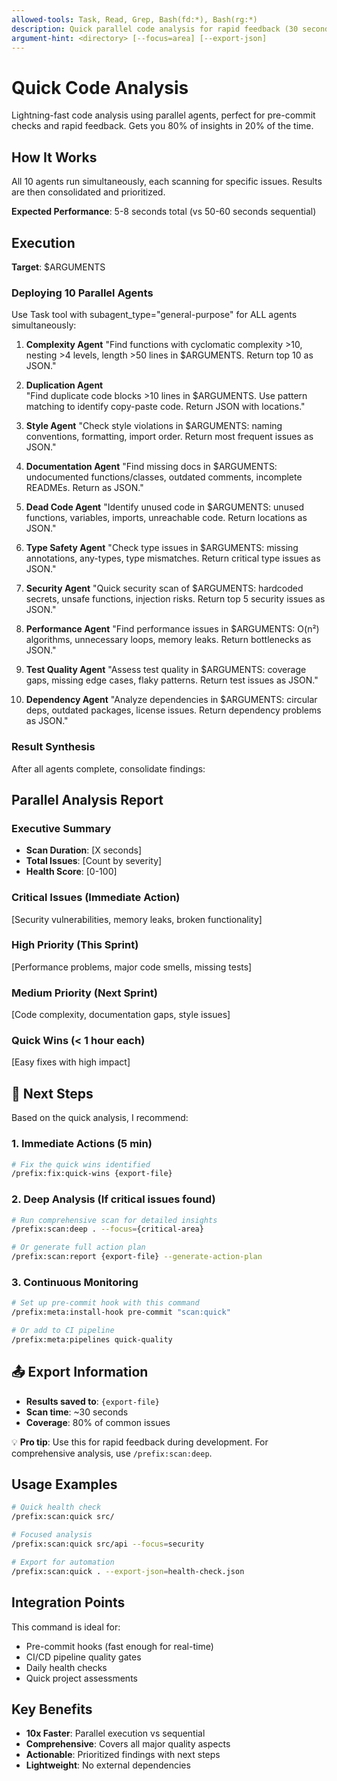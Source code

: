 ```yaml
---
allowed-tools: Task, Read, Grep, Bash(fd:*), Bash(rg:*)
description: Quick parallel code analysis for rapid feedback (30 seconds)
argument-hint: <directory> [--focus=area] [--export-json]
---
```


# Quick Code Analysis

Lightning-fast code analysis using parallel agents, perfect for pre-commit checks and rapid feedback. Gets you 80% of insights in 20% of the time.

## How It Works

All 10 agents run simultaneously, each scanning for specific issues. Results are then consolidated and prioritized.

**Expected Performance**: 5-8 seconds total (vs 50-60 seconds sequential)

## Execution

**Target**: $ARGUMENTS

### Deploying 10 Parallel Agents

Use Task tool with subagent_type="general-purpose" for ALL agents simultaneously:

1. **Complexity Agent**
   "Find functions with cyclomatic complexity >10, nesting >4 levels, length >50 lines in $ARGUMENTS. Return top 10 as JSON."

2. **Duplication Agent**  
   "Find duplicate code blocks >10 lines in $ARGUMENTS. Use pattern matching to identify copy-paste code. Return JSON with locations."

3. **Style Agent**
   "Check style violations in $ARGUMENTS: naming conventions, formatting, import order. Return most frequent issues as JSON."

4. **Documentation Agent**
   "Find missing docs in $ARGUMENTS: undocumented functions/classes, outdated comments, incomplete READMEs. Return as JSON."

5. **Dead Code Agent**
   "Identify unused code in $ARGUMENTS: unused functions, variables, imports, unreachable code. Return locations as JSON."

6. **Type Safety Agent**
   "Check type issues in $ARGUMENTS: missing annotations, any-types, type mismatches. Return critical type issues as JSON."

7. **Security Agent**
   "Quick security scan of $ARGUMENTS: hardcoded secrets, unsafe functions, injection risks. Return top 5 security issues as JSON."

8. **Performance Agent**
   "Find performance issues in $ARGUMENTS: O(n²) algorithms, unnecessary loops, memory leaks. Return bottlenecks as JSON."

9. **Test Quality Agent**
   "Assess test quality in $ARGUMENTS: coverage gaps, missing edge cases, flaky patterns. Return test issues as JSON."

10. **Dependency Agent**
    "Analyze dependencies in $ARGUMENTS: circular deps, outdated packages, license issues. Return dependency problems as JSON."

### Result Synthesis

After all agents complete, consolidate findings:

## Parallel Analysis Report

### Executive Summary
- **Scan Duration**: [X seconds]
- **Total Issues**: [Count by severity]  
- **Health Score**: [0-100]

### Critical Issues (Immediate Action)
[Security vulnerabilities, memory leaks, broken functionality]

### High Priority (This Sprint)
[Performance problems, major code smells, missing tests]

### Medium Priority (Next Sprint)
[Code complexity, documentation gaps, style issues]

### Quick Wins (< 1 hour each)
[Easy fixes with high impact]

## 🎯 Next Steps

Based on the quick analysis, I recommend:

### 1. **Immediate Actions** (5 min)
```bash
# Fix the quick wins identified
/prefix:fix:quick-wins {export-file}
```

### 2. **Deep Analysis** (If critical issues found)
```bash
# Run comprehensive scan for detailed insights
/prefix:scan:deep . --focus={critical-area}

# Or generate full action plan
/prefix:scan:report {export-file} --generate-action-plan
```

### 3. **Continuous Monitoring**
```bash
# Set up pre-commit hook with this command
/prefix:meta:install-hook pre-commit "scan:quick"

# Or add to CI pipeline
/prefix:meta:pipelines quick-quality
```

## 📤 Export Information
- **Results saved to**: `{export-file}`
- **Scan time**: ~30 seconds
- **Coverage**: 80% of common issues

💡 **Pro tip**: Use this for rapid feedback during development. For comprehensive analysis, use `/prefix:scan:deep`.

## Usage Examples

```bash
# Quick health check
/prefix:scan:quick src/

# Focused analysis
/prefix:scan:quick src/api --focus=security

# Export for automation
/prefix:scan:quick . --export-json=health-check.json
```

## Integration Points

This command is ideal for:
- Pre-commit hooks (fast enough for real-time)
- CI/CD pipeline quality gates
- Daily health checks
- Quick project assessments

## Key Benefits

- **10x Faster**: Parallel execution vs sequential
- **Comprehensive**: Covers all major quality aspects
- **Actionable**: Prioritized findings with next steps
- **Lightweight**: No external dependencies